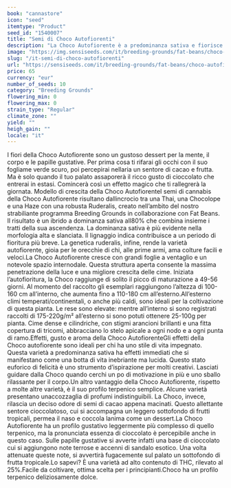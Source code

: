 ```yaml
---
book: "cannastore"
icon: "seed"
itemtype: "Product"
seed_id: "1540007"
title: "Semi di Choco Autofiorenti"
description: "La Choco Autofiorente è a predominanza sativa e fiorisce in 49-56 giorni, con un aroma di cioccolato ed un effetto esaltante che stimola la creatività."
image: "https://img.sensiseeds.com/it/breeding-grounds/fat-beans/choco-autofiorenti-image.png"
slug: "/it-semi-di-choco-autofiorenti"
url: "https://sensiseeds.com/it/breeding-grounds/fat-beans/choco-autofiorenti?a_aid=cannastore"
price: 65
currency: "eur"
number_of_seeds: 10
category: "Breeding Grounds"
flowering_min: 0
flowering_max: 0
strain_type: "Regular"
climate_zone: ""
yield: ""
heigh_gain: ""
locale: "it"
---
```

I fiori della Choco Autofiorente sono un gustoso dessert per la mente, il corpo e le papille gustative. Per prima cosa ti rifarai gli occhi con il suo fogliame verde scuro, poi percepirai nellaria un sentore di cacao e frutta. Ma è solo quando il tuo palato assaporerà il ricco gusto di cioccolato che entrerai in estasi. Comincerà così un effetto magico che ti rallegrerà la giornata. Modello di crescita della Choco AutofiorenteI semi di cannabis della Choco Autofiorente risultano dallincrocio tra una Thai, una Chocolope e una Haze con una robusta Ruderalis, creato nell’ambito del nostro strabiliante programma Breeding Grounds in collaborazione con Fat Beans. Il risultato è un ibrido a dominanza sativa all80% che combina insieme i tratti della sua ascendenza. La dominanza sativa è più evidente nella morfologia alta e slanciata. Il lignaggio indica contribuisce a un periodo di fioritura più breve. La genetica ruderalis, infine, rende la varietà autofiorente, gioia per le orecchie di chi, alle prime armi, ama colture facili e veloci.La Choco Autofiorente cresce con grandi foglie a ventaglio e un notevole spazio internodale. Questa struttura aperta consente la massima penetrazione della luce e una migliore crescita delle cime. Iniziata l’autofioritura, la Choco raggiunge di solito il picco di maturazione a 49-56 giorni. Al momento del raccolto gli esemplari raggiungono l’altezza di 100-160 cm all’interno, che aumenta fino a 110-180 cm all’esterno.All’esterno climi temperati/continentali, o anche più caldi, sono ideali per la coltivazione di questa pianta. Le rese sono elevate: mentre all’interno si sono registrati raccolti di 175-220g/m² all’esterno si sono potuti ottenere 25-100g per pianta. Cime dense e cilindriche, con stigmi arancioni brillanti e una fitta copertura di tricomi, abbracciano lo stelo apicale a ogni nodo e a ogni punta di ramo.Effetti, gusto e aroma della Choco AutofiorenteGli effetti della Choco autofiorente sono ideali per chi ha uno stile di vita impegnato. Questa varietà a predominanza sativa ha effetti immediati che si manifestano come una botta di vita inebriante ma lucida. Questo stato euforico di felicità è uno strumento d’ispirazione per molti creativi. Lasciati guidare dalla Choco quando cerchi un po di motivazione in più e uno sballo rilassante per il corpo.Un altro vantaggio della Choco Autofiorente, rispetto a molte altre varietà, è il suo profilo terpenico semplice. Alcune varietà presentano unaccozzaglia di profumi indistinguibili. La Choco, invece, rilascia un deciso odore di semi di cacao appena macinati. Questo allettante sentore cioccolatoso, cui si accompagna un leggero sottofondo di frutti tropicali, permea il naso e coccola lanima come un dessert.La Choco Autofiorente ha un profilo gustativo leggermente più complesso di quello terpenico, ma la pronunciata essenza di cioccolato è percepibile anche in questo caso. Sulle papille gustative si avverte infatti una base di cioccolato cui si aggiungono note terrose e accenni di sandalo esotico. Una volta attenuate queste note, si avvertirà fugacemente sul palato un sottofondo di frutta tropicale.Lo sapevi? È una varietà ad alto contenuto di THC, rilevato al 25%.Facile da coltivare, ottima scelta per i principianti.Choco ha un profilo terpenico deliziosamente dolce.
